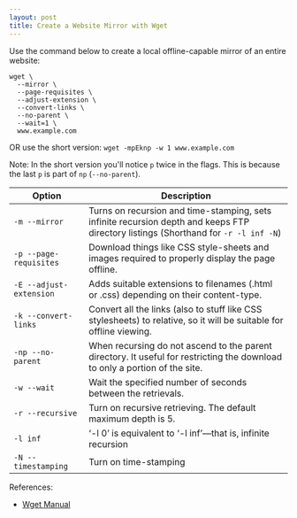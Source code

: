 ```yaml
---
layout: post
title: Create a Website Mirror with Wget
---
```


Use the command below to create a local offline-capable mirror of an entire website:

```
wget \
  --mirror \
  --page-requisites \
  --adjust-extension \
  --convert-links \
  --no-parent \
  --wait=1 \
  www.example.com
```

OR use the short version: `wget -mpEknp -w 1 www.example.com`

Note: In the short version you'll notice `p` twice in the flags. This is because the last `p` is part of `np` (`--no-parent`).

| Option                 | Description |
| ---------------------- | ---- |
| `-m --mirror`            | Turns on recursion and time-stamping, sets infinite recursion depth and keeps FTP directory listings (Shorthand for `-r -l inf -N`) |
| `-p --page-requisites`   | Download things like CSS style-sheets and images required to properly display the page offline. |
| `-E --adjust-extension`  | Adds suitable extensions to filenames (.html or .css) depending on their content-type. |
| `-k --convert-links`     | Convert all the links (also to stuff like CSS stylesheets) to relative, so it will be suitable for offline viewing. |
| `-np --no-parent`        | When recursing do not ascend to the parent directory. It useful for restricting the download to only a portion of the site. |
| `-w --wait`              | Wait the specified number of seconds between the retrievals. |
| `-r --recursive`         | Turn on recursive retrieving. The default maximum depth is 5. |
| `-l inf`                 | ‘-l 0’ is equivalent to ‘-l inf’—that is, infinite recursion |
| `-N --timestamping`      | Turn on time-stamping |

References:
- [Wget Manual](https://www.gnu.org/software/wget/manual/wget.html)
